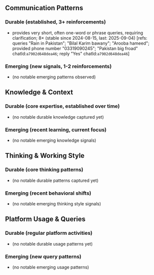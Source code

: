 ## Communication Patterns
### Durable (established, 3+ reinforcements)
- provides very short, often one-word or phrase queries, requiring clarification; 8× (stable since 2024-08-15, last: 2025-09-04) [refs: queries "Rain in Pakistan"; "Bilal Karim bawany"; "Arooba hameed"; provided phone number "03319090245"; "Pakistan big froad" chatId:`a7902d648dea46`; reply "Yes" chatId:`a7902d648dea46`]

### Emerging (new signals, 1-2 reinforcements)
- (no notable emerging patterns observed)

## Knowledge & Context
### Durable (core expertise, established over time)
- (no notable durable knowledge captured yet)

### Emerging (recent learning, current focus)
- (no notable emerging knowledge signals)

## Thinking & Working Style
### Durable (core thinking patterns)
- (no notable durable patterns captured yet)

### Emerging (recent behavioral shifts)
- (no notable emerging thinking style signals)

## Platform Usage & Queries
### Durable (regular platform activities)
- (no notable durable usage patterns yet)

### Emerging (new query patterns)
- (no notable emerging usage patterns)